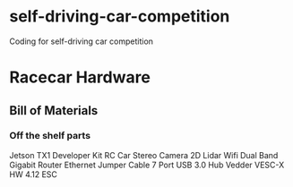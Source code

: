 # self-driving-car-competition
Coding for self-driving car competition

# Racecar Hardware
## Bill of Materials 
### Off the shelf parts
Jetson TX1 Developer Kit
RC Car
Stereo Camera
2D Lidar
Wifi Dual Band Gigabit Router
Ethernet Jumper Cable
7 Port USB 3.0 Hub
Vedder VESC-X HW 4.12 ESC
